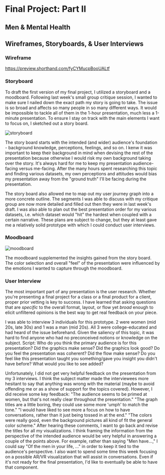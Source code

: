 # Final Project: Part II 
## Men & Mental Health 
## Wireframes, Storyboards, & User Interviews

### Wireframe 
https://preview.shorthand.com/fyCYMucpBooUALtf

### Storyboard 
To draft the first version of my final project, I utilized a storyboard and a moodboard. Following last week's small group critique session, I wanted to make sure I nailed down the exact path my story is going to take. The issue is so broad and affects so many people in so many different ways. It would be impossible to tackle all of them in the 1-hour presentation, much less a 1-minute presentation. To ensure I stay on track with the main elements I want to focus on, I sketched out a story board. 

![storyboard](https://user-images.githubusercontent.com/39040541/155176176-647790a2-cd07-4950-b064-244337e6fcad.jpeg)

The story board starts with the intended (and wider) audience's foundation - background knowledge, perceptions, feelings, and so on. I kenw it was important to keep their background in mind when devising the rest of the presentation because otherwise I would risk my own background taking over the story. It's always hard for me to keep my presentation audience-facing versus me-facing. After the many hours spent researching this topic and finding various datasets, my own perceptions and attitudes would bias my presentation away from the "ground truth" I'll be facing during the presentation. 

The story board also allowed me to map out my user journey graph into a more concrete outline. The segments I was able to discuss with my critique group are now more detailed and filled out then they were in last week's draft. I was also able to plan out the best presentation order for my various datasets, i.e. which dataset would "hit" the hardest when coupled with a certain narrative. These plans are subject to change, but they at least gave me a relatively solid prototype with which I could conduct user interviews. 

### Moodboard 
![moodboard](https://user-images.githubusercontent.com/39040541/155177045-1e5cf6b2-ed0e-4879-8608-5ad92d090f27.jpeg)

The moodboard supplemented the insights gained from the story board. The color selection and overall "feel" of the presentation were influenced by the emotions I wanted to capture through the moodboard. 

### User Interview
The most important part of any presentation is the user research. Whether you're presenting a final project for a class or a final product for a client, proper prior vetting is key to success. I have learned that asking questions that are *specific* to the overall format, layout, or flow yet *broad* enough to elicit unfiltered opinions is the best way to get real feedback on your piece. 

I was able to interview 3 individuals for this prototype. 2 were women (mid 20s, late 30s) and 1 was a man (mid 20s). All 3 were college-educated and had heard of the issue beforehand. Given the saliency of this topic, it was hard to find anyone who had no preconceived notions or knowledge on the subject. 
Script: 
  Who do you think the primary audience is for this presentation? 
  Did the graphics make sense? 
  Did the graphics look good? 
  Do you feel the presentation was coherent? Did the flow make sense? 
  Do you feel like this presentation taught you something/gave you insight you didn't have before? 
  What would you like to see added? 
  
Unfortunately, I did not get very helpful feedback on the presentation from my 3 interviews. I think the subject matter made the interviewees more hesitant to say that anything was wrong with the material (maybe to avoid offending me or as a show of support for the topics covered). However, I did receive some key feedback: 
  "The audience seems to be primed at women, but that's not really clear throughout the presentation." 
  "The graph titles are a little boring, they could use some more 'umph' to match the tone." 
  "I would have liked to see more a focus on how to have conversations, rather than it just being tossed in at the end." 
  "The colors were really good, even the background pictures all kind of fit the general color scheme." 
After hearing these comments, I want to go back and revise the titles for all my visualizations. I think framing the information from the perspective of the intended audience would be very helpful in answering a couple of the points above. For example, rather than saying "Men have...," I could say "Of the men in your life, ..." in order to keep it tied to the audience's perspective. I also want to spend some time this week focusing on a possible AR/VR visualization that will assist in conversations. Even if it's not ready for the final presentation, I'd like to eventually be able to have that component. 
